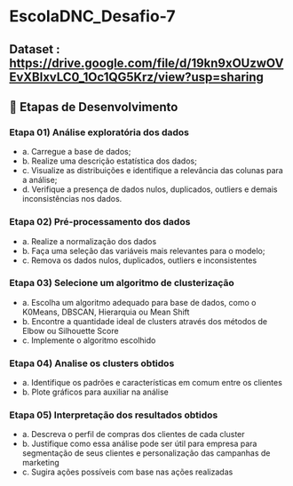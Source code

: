 # EscolaDNC_Desafio-7

## Dataset : **https://drive.google.com/file/d/19kn9xOUzwOVEvXBlxvLC0_1Oc1QG5Krz/view?usp=sharing**

## 🎯 Etapas de Desenvolvimento

### Etapa 01) Análise exploratória dos dados
* a. Carregue a base de dados;
* b. Realize uma descrição estatística dos dados;
* c. Visualize as distribuições e identifique a relevância das colunas para a análise;
* d. Verifique a presença de dados nulos, duplicados, outliers e demais inconsistências
nos dados.

### Etapa 02) Pré-processamento dos dados
* a. Realize a normalização dos dados
* b. Faça uma seleção das variáveis mais relevantes para o modelo;
* c. Remova os dados nulos, duplicados, outliers e inconsistentes

### Etapa 03) Selecione um algoritmo de clusterização
* a. Escolha um algoritmo adequado para base de dados, como o K0Means, DBSCAN,
Hierarquia ou Mean Shift
* b. Encontre a quantidade ideal de clusters através dos métodos de Elbow ou
Silhouette Score
* c. Implemente o algoritmo escolhido

### Etapa 04) Analise os clusters obtidos
* a. Identifique os padrões e características em comum entre os clientes
* b. Plote gráficos para auxiliar na análise

### Etapa 05) Interpretação dos resultados obtidos
* a. Descreva o perfil de compras dos clientes de cada cluster
* b. Justifique como essa análise pode ser útil para empresa para segmentação de
seus clientes e personalização das campanhas de marketing
* c. Sugira ações possíveis com base nas ações realizadas
